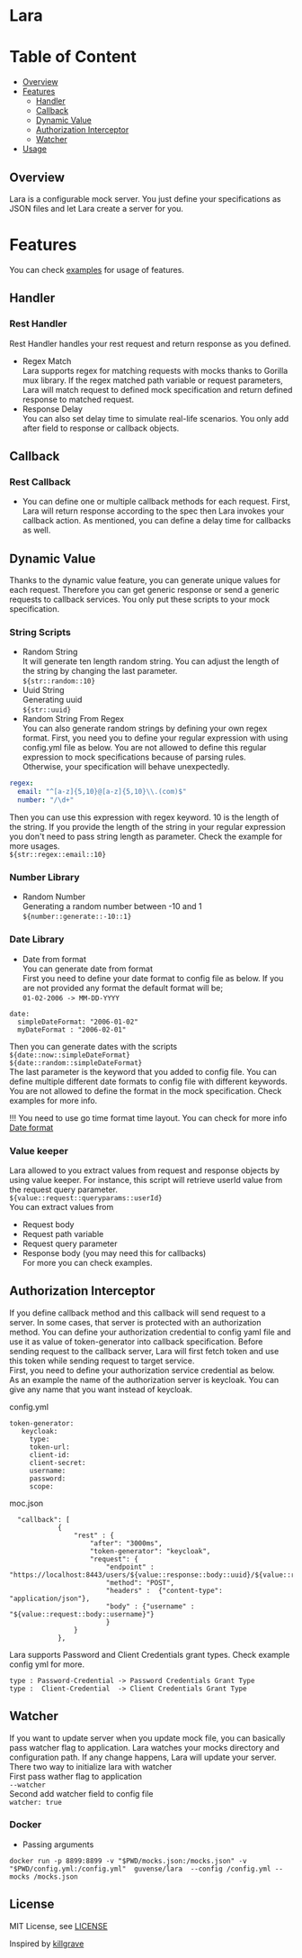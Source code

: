 
# Lara


# Table of Content
- [Overview](#overview)
- [Features](#features)
    * [Handler](#handler)
    * [Callback](#callback)
    * [Dynamic Value](#dynamic-value)
    * [Authorization Interceptor](#authorization-interceptor)
    * [Watcher](#watcher)
 - [Usage](#usage)

## Overview
Lara is a configurable mock server. You just define your specifications as JSON files and let Lara create a server for you.   


# Features
You can check [examples](example) for usage of features.

## Handler
 ### Rest Handler
Rest Handler handles your rest request and return response as you defined.       
- Regex Match     
Lara supports regex for matching requests with mocks thanks to Gorilla mux library. If the regex matched path variable or request parameters, Lara will match request to defined mock specification and return defined response to matched request.      
- Response Delay     
You can also set delay time to simulate real-life scenarios. You only add after field to response or callback objects.     

## Callback
  ### Rest Callback
- You can define one or multiple callback methods for each request. First, Lara will return response according to the spec then Lara invokes your callback action. As mentioned, you can define a delay time for callbacks as well.    


## Dynamic Value
Thanks to the dynamic value feature, you can generate unique values for each request. Therefore you can get generic response or send a generic requests to callback services. You only put these scripts to your mock specification.         

### String Scripts
- Random String    
It will generate ten length random string. You can adjust the length of the string by changing the last parameter.     
`${str::random::10} `
- Uuid String    
Generating uuid   
`${str::uuid} `
- Random String From Regex   
You can also generate random strings by defining your own regex format. First, you need you to define your regular expression with using config.yml file as below. You are not allowed to define this regular expression to mock specifications because of parsing rules.       
Otherwise, your specification will behave unexpectedly.
``` config.yml
regex:
  email: "^[a-z]{5,10}@[a-z]{5,10}\\.(com)$"
  number: "/\d+"
``` 
Then you can use this expression with regex keyword. 10 is the length of the string. If you provide the length of the string in your regular expression you don't need to pass string length as parameter. Check the example for more usages.         
`${str::regex::email::10} `

### Number Library
- Random Number      
Generating a random number between -10 and 1    
`${number::generate::-10::1}`


### Date Library
- Date from format   
You can generate date from format    
First you need to define your date format to config file as below.
If you are not provided any format the default format will be;    
`01-02-2006 -> MM-DD-YYYY`


``` 
date:
  simpleDateFormat: "2006-01-02"
  myDateFormat : "2006-02-01"
``` 
Then you can generate dates with the scripts      
`${date::now::simpleDateFormat}`    
`${date::random::simpleDateFormat}`  
The last parameter is the keyword that you added to config file. You can define multiple different date formats to config file with different keywords. You are not allowed to define the format in the mock specification. Check examples for more info.

!!! You need to use go time format time layout. You can check for more info
[Date format](https://gosamples.dev/date-format-yyyy-mm-dd/#:~:text=%F0%9F%93%85%20YYYY-MM-DD%20date%20format%20in%20Go&text=To%2)


### Value keeper 
Lara allowed to you extract values from request and response objects by using value keeper.
For instance, this script will retrieve userId value from the request query parameter.       
`${value::request::queryparams::userId}`         
 You can extract values from     
- Request body    
- Request path variable    
- Request query parameter      
- Response body (you may need this for callbacks)     
For more you can check examples.    

## Authorization Interceptor
If you define callback method and this callback  will send request to a server. In some cases, that server is protected with an authorization method. You can define your authorization credential to config yaml file and use it as value of token-generator into callback specification. Before sending request to the callback server, Lara will first fetch token and use this token while sending request to target service.            
First, you need to define your authorization service credential as below.        
As an example the name of the authorization server is keycloak. You can give any name that you want instead of keycloak.      

config.yml
``` 
token-generator:
   keycloak:
     type: 
     token-url:  
     client-id: 
     client-secret:
     username: 
     password: 
     scope: 
```

moc.json
``` 
  "callback": [
            {
                "rest" : {
                    "after": "3000ms",
                    "token-generator": "keycloak",
                    "request": {
                        "endpoint" : "https://localhost:8443/users/${value::response::body::uuid}/${value::request::queryparams::test}",
                        "method": "POST",
                        "headers" :  {"content-type": "application/json"},
                        "body" : {"username" : "${value::request::body::username}"}
                        }
                }
            },
```

Lara supports Password and Client Credentials grant types. Check example config yml for more.

``` 
type : Password-Credential -> Password Credentials Grant Type
type :  Client-Credential  -> Client Credentials Grant Type
``` 

## Watcher 
If you want to update server when you update mock file, you can basically pass watcher flag to application. Lara watches your
mocks directory and configuration path. If any change happens, Lara will update your server.
There two way to initialize lara with watcher   
First pass wather flag to application   
`--watcher`   
Second add watcher field to config file   
`watcher: true`      

### Docker
- Passing arguments 

```
docker run -p 8899:8899 -v "$PWD/mocks.json:/mocks.json" -v "$PWD/config.yml:/config.yml"  guvense/lara  --config /config.yml --mocks /mocks.json
```


## License
MIT License, see [LICENSE](https://github.com/guvense/lara/blob/main/LICENSE)


Inspired by  [killgrave](https://github.com/friendsofgo/killgrave)
